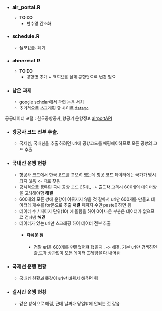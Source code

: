 - ### air_portal.R
  - **TO DO**
      - 변수명 간소화
- ### schedule.R
  - 쓸모없음. 폐기
- ### abnormal.R
     - **TO DO**
       - 공항명 추가 + 코드값을 실제 공항명으로 변경 필요
       
- ### 남은 과제
  - google scholar에서 관련 논문 서치
  - 추가적으로 스크래핑 할 사이트 [datago](https://www.data.go.kr) 


 
 공공데이터 포털 : 한국공항공사_항공기 운항정보 [airportAPI]('https://www.data.go.kr/tcs/dss/selectApiDataDetailView.do?publicDataPk=15000126')
 
- ### 항공사 코드 전부 추출.
  - 국제선, 국내선을 추출 하려면 url에 공항코드를 매핑해야하므로 모든 공항의 코드 추출
   
- ### 국내선 운행 현황
   - 항공사 코드에서 한국 코드를 뽑으려 했는데 항공 코드 데이터에는 국가가 명시되지 않음 <- 따로 찾음
   - 공식적으로 등록된 국내 공항 코드 25개,, -> 출도착 고려시 600개의 데이터쌍을 고려해야함 **해결** 
   - 600개의 모든 쌍에 운항이 이뤄지지 않을 것 같아서 url만 600개를 만들고 데이터의 개수를 for문으로 추출 **해결** 페이지 수만 paste0 하면 됨
   - 데이터 수 / 페이지 단위(10) 에 올림을 하여 0이 나온 부분은 데이터가 없으므로 걸러냄 **해결**
   - 데이터가 있는 url만 스크래핑 하여 데이터 전부 추출
      - #### 아쉬운 점.
        - 정말 url을 600개를 만들었어야 했을지.. -> 해결, 기본 url만 검색하면 출,도착 상관없이 모든 데이터 프레임을 다 내어줌
- ### 국제선 운행 현황
   - 국내선 현황과 똑같이 url만 바꿔서 해주면 됨
 
- ### 실시간 운행 현황
   - 같은 방식으로 해결, 근데 날짜가 당일밖에 안되는 것 같음
